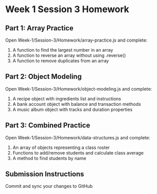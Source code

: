# Week 1 Session 3 Homework

## Part 1: Array Practice​

Open Week-1/Session-3/Homework/array-practice.js and complete:​

1. A function to find the largest number in an array​
2. A function to reverse an array without using .reverse()​
3. A function to remove duplicates from an array​

## Part 2: Object Modeling​

Open Week-1/Session-3/Homework/object-modeling.js and complete:​

1. ​A recipe object with ingredients list and instructions​
2. A bank account object with balance and transaction methods​
3. A music album object with tracks and duration properties​

## Part 3: Combined Practice​

Open Week-1/Session-3/Homework/data-structures.js and complete:​

1. An array of objects representing a class roster​
2. Functions to add/remove students and calculate class average​
3. A method to find students by name​

## Submission Instructions

Commit and sync your changes to GitHub​